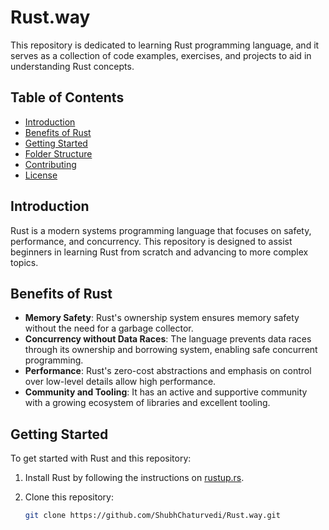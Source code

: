 # Rust.way

This repository is dedicated to learning Rust programming language, and it serves as a collection of code examples, exercises, and projects to aid in understanding Rust concepts.

## Table of Contents

- [Introduction](#introduction)
- [Benefits of Rust](#benefits-of-rust)
- [Getting Started](#getting-started)
- [Folder Structure](#folder-structure)
- [Contributing](#contributing)
- [License](#license)

## Introduction

Rust is a modern systems programming language that focuses on safety, performance, and concurrency. This repository is designed to assist beginners in learning Rust from scratch and advancing to more complex topics.

## Benefits of Rust

- **Memory Safety**: Rust's ownership system ensures memory safety without the need for a garbage collector.
- **Concurrency without Data Races**: The language prevents data races through its ownership and borrowing system, enabling safe concurrent programming.
- **Performance**: Rust's zero-cost abstractions and emphasis on control over low-level details allow high performance.
- **Community and Tooling**: It has an active and supportive community with a growing ecosystem of libraries and excellent tooling.

## Getting Started

To get started with Rust and this repository:
1. Install Rust by following the instructions on [rustup.rs](https://rustup.rs/).
2. Clone this repository:

   ```bash
   git clone https://github.com/ShubhChaturvedi/Rust.way.git
